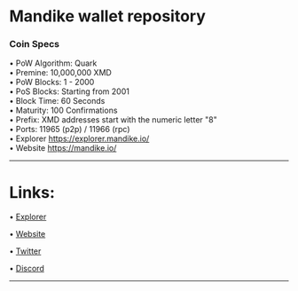 Mandike wallet repository
=====================================

### Coin Specs
 
• PoW Algorithm: Quark   
• Premine: 10,000,000 XMD   
• PoW Blocks: 1 - 2000   
• PoS Blocks: Starting from 2001   
• Block Time: 60 Seconds    
• Maturity: 100 Confirmations   
• Prefix: XMD addresses start with the numeric letter "8"   
• Ports: 11965 (p2p) / 11966 (rpc)   
• Explorer https://explorer.mandike.io/   
• Website https://mandike.io/

---

Links:
==================

• [Explorer](https://explorer.mandike.io/)

• [Website](https://mandike.io/)

• [Twitter](https://twitter.com/MandikeXmd)

• [Discord](https://discord.gg/uYzDSz5ZMb)

---
